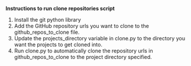 **Instructions to run clone repositories script**
1) Install the git python library
2) Add the GitHub repository urls you want to clone to the github_repos_to_clone file.
3) Update the projects_directory variable in clone.py to the directory you want the projects to get cloned into. 
4) Run clone.py to automatically clone the repository urls in github_repos_to_clone to the project directory specified.